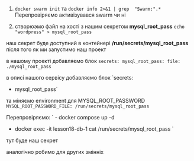 1. `docker swarm init` та `docker info 2>&1 | grep  "Swarm:".*` 
Перепровіряємо активізувався swarm чи ні

2. створюэмо файл на хості з нашим секретом **mysql_root_pass**
`echo "wordpress" > mysql_root_pass`

наш секрет буде доступний в контейнері **/run/secrets/mysql_root_pass** після того як ми запустимо наш проект

в нашому проекті добавляємо блок
`secrets:
  mysql_root_pass:
    file: ./mysql_root_pass`

в описі нашого сервісу добавляємо блок
`secrets:
- mysql_root_pass`

та міняємо environment для MYSQL_ROOT_PASSWORD
`MYSQL_ROOT_PASSWORD_FILE: /run/secrets/mysql_root_pass`

Перепровіряємо:
` - docker compose up -d 
 - docker exec -it lesson18-db-1 cat /run/secrets/mysql_root_pass `

тут буде наш секрет

аналогічно робимо для других змінніх
